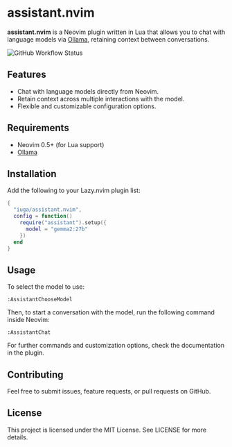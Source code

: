 # assistant.nvim

**assistant.nvim** is a Neovim plugin written in Lua that allows you to chat with language models via [Ollama](https://ollama.com), retaining context between conversations. 

![GitHub Workflow Status](https://img.shields.io/github/actions/workflow/status/iuga/assistant.nvim/lint-test.yml?branch=main&style=for-the-badge)

## Features

- Chat with language models directly from Neovim.
- Retain context across multiple interactions with the model.
- Flexible and customizable configuration options.

## Requirements

- Neovim 0.5+ (for Lua support)
- [Ollama](https://ollama.com) 

## Installation

Add the following to your Lazy.nvim plugin list:

```lua
{
  "iuga/assistant.nvim",
  config = function()
    require("assistant").setup({
      model = "gemma2:27b"
    })
  end
}
```
## Usage

To select the model to use:
```
:AssistantChooseModel
```

Then, to start a conversation with the model, run the following command inside Neovim:
```
:AssistantChat
```
For further commands and customization options, check the documentation in the plugin.

## Contributing

Feel free to submit issues, feature requests, or pull requests on GitHub.

## License

This project is licensed under the MIT License. See LICENSE for more details.
